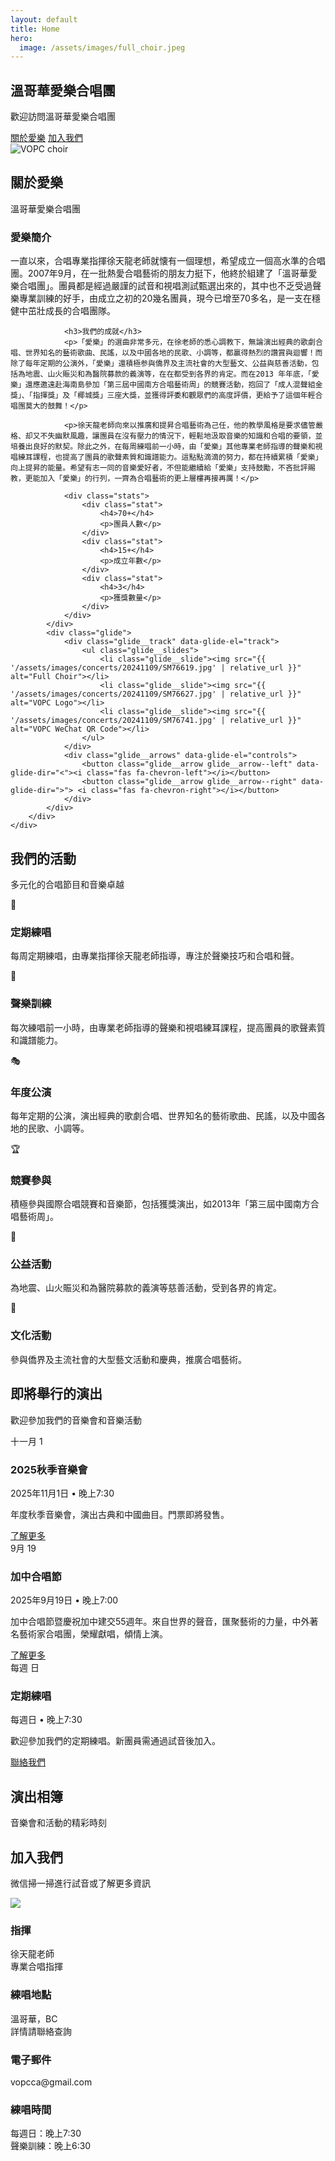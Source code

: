 ```yaml
---
layout: default
title: Home
hero:
  image: /assets/images/full_choir.jpeg
---
```


<!-- Hero Section -->
<section id="home" class="hero">
    <div class="hero-content">
        <div class="container">
            <h2 class="hero-title">溫哥華愛樂合唱團</h2>
            <p class="hero-subtitle">歡迎訪問溫哥華愛樂合唱團</p>
            <div class="hero-buttons">
                <a href="#about" class="btn btn-primary">關於愛樂</a>
                <a href="#contact" class="btn btn-secondary">加入我們</a>
            </div>
        </div>
    </div>
    <div class="hero-image">
        <img src="{{ '/assets/images/full_choir.jpeg' | relative_url }}" alt="VOPC choir">
        <div class="hero-overlay"></div>
    </div>
</section>

<!-- About Section -->
<section id="about" class="about">
    <div class="container">
        <div class="section-header">
            <h2>關於愛樂</h2>
            <p>溫哥華愛樂合唱團</p>
        </div>
        <div class="about-content">
            <div class="about-text">
                <h3>愛樂簡介</h3>
                <p>一直以來，合唱專業指揮徐天龍老師就懐有一個理想，希望成立一個高水準的合唱團。2007年9月，在一批熱愛合唱藝術的朋友力挺下，他終於組建了「溫哥華愛樂合唱團」。團員都是經過嚴謹的試音和視唱測試甄選出來的，其中也不乏受過聲樂專業訓練的好手，由成立之初的20幾名團員，現今已增至70多名，是一支在穩健中茁壯成長的合唱團隊。</p>
                
                <h3>我們的成就</h3>
                <p>「愛樂」的選曲非常多元，在徐老師的悉心調教下，無論演出經典的歌劇合唱、世界知名的藝術歌曲、民謠，以及中國各地的民歌、小調等，都贏得熱烈的讚賞與迴響！而除了每年定期的公演外，「愛樂」還積極参與僑界及主流社會的大型藝文、公益與慈善活動，包括為地震、山火賑災和為醫院募款的義演等，在在都受到各界的肯定。而在2013 年年底，「愛樂」還應邀遠赴海南島參加「第三屆中國南方合唱藝術周」的競賽活動，抱回了「成人混聲組金獎」、「指揮獎」及「椰城獎」三座大獎，並獲得評委和觀眾們的高度評價，更給予了這個年輕合唱團莫大的鼓舞！</p>
                
                <p>徐天龍老師向來以推廣和提昇合唱藝術為己任，他的教學風格是要求儘管嚴格、却又不失幽默風趣，讓團員在沒有壓力的情況下，輕鬆地汲取音樂的知識和合唱的要領，並培養出良好的默契。除此之外，在每周練唱前一小時，由「愛樂」其他專業老師指導的聲樂和視唱練耳課程，也提高了團員的歌聲素質和識譜能力。這點點滴滴的努力，都在持續累積「愛樂」向上提昇的能量。希望有志一同的音樂愛好者，不但能繼續給「愛樂」支持鼓勵，不吝批評賜教，更能加入「愛樂」的行列，一齊為合唱藝術的更上層樓再接再厲！</p>
                
                <div class="stats">
                    <div class="stat">
                        <h4>70+</h4>
                        <p>團員人數</p>
                    </div>
                    <div class="stat">
                        <h4>15+</h4>
                        <p>成立年數</p>
                    </div>
                    <div class="stat">
                        <h4>3</h4>
                        <p>獲獎數量</p>
                    </div>
                </div>
            </div>
            <div class="glide">
                <div class="glide__track" data-glide-el="track">
                    <ul class="glide__slides">
                        <li class="glide__slide"><img src="{{ '/assets/images/concerts/20241109/SM76619.jpg' | relative_url }}" alt="Full Choir"></li>
                        <li class="glide__slide"><img src="{{ '/assets/images/concerts/20241109/SM76627.jpg' | relative_url }}" alt="VOPC Logo"></li>
                        <li class="glide__slide"><img src="{{ '/assets/images/concerts/20241109/SM76741.jpg' | relative_url }}" alt="VOPC WeChat QR Code"></li>
                    </ul>
                </div>
                <div class="glide__arrows" data-glide-el="controls">
                    <button class="glide__arrow glide__arrow--left" data-glide-dir="<"><i class="fas fa-chevron-left"></i></button>
                    <button class="glide__arrow glide__arrow--right" data-glide-dir=">"> <i class="fas fa-chevron-right"></i></button>
                </div>
            </div>
        </div>
    </div>
</section>

<!-- Services Section -->
<section id="services" class="services">
    <div class="container">
        <div class="section-header">
            <h2>我們的活動</h2>
            <p>多元化的合唱節目和音樂卓越</p>
        </div>
        <div class="services-grid">
            <div class="service-card">
                <div class="service-icon">
                    <span>🎵</span>
                </div>
                <h3>定期練唱</h3>
                <p>每周定期練唱，由專業指揮徐天龍老師指導，專注於聲樂技巧和合唱和聲。</p>
            </div>
            <div class="service-card">
                <div class="service-icon">
                    <span>🎼</span>
                </div>
                <h3>聲樂訓練</h3>
                <p>每次練唱前一小時，由專業老師指導的聲樂和視唱練耳課程，提高團員的歌聲素質和識譜能力。</p>
            </div>
            <div class="service-card">
                <div class="service-icon">
                    <span>🎭</span>
                </div>
                <h3>年度公演</h3>
                <p>每年定期的公演，演出經典的歌劇合唱、世界知名的藝術歌曲、民謠，以及中國各地的民歌、小調等。</p>
            </div>
            <div class="service-card">
                <div class="service-icon">
                    <span>🏆</span>
                </div>
                <h3>競賽參與</h3>
                <p>積極參與國際合唱競賽和音樂節，包括獲獎演出，如2013年「第三屆中國南方合唱藝術周」。</p>
            </div>
            <div class="service-card">
                <div class="service-icon">
                    <span>🤝</span>
                </div>
                <h3>公益活動</h3>
                <p>為地震、山火賑災和為醫院募款的義演等慈善活動，受到各界的肯定。</p>
            </div>
            <div class="service-card">
                <div class="service-icon">
                    <span>🎪</span>
                </div>
                <h3>文化活動</h3>
                <p>參與僑界及主流社會的大型藝文活動和慶典，推廣合唱藝術。</p>
            </div>
        </div>
    </div>
</section>

<!-- Events Section -->
<section id="events" class="events">
    <div class="container">
        <div class="section-header">
            <h2>即將舉行的演出</h2>
            <p>歡迎參加我們的音樂會和音樂活動</p>
        </div>
        <div class="events-grid">
            <div class="event-card">
                <div class="event-date">
                    <span class="month">十一月</span>
                    <span class="day">1</span>
                </div>
                <div class="event-content">
                    <h3>2025秋季音樂會</h3>
                    <p class="event-time">2025年11月1日 • 晚上7:30</p>
                    <p class="event-description">年度秋季音樂會，演出古典和中國曲目。門票即將發售。</p>
                    <a href="javascript:void(0);" class="event-link" data-poster="{{ '/assets/images/posters/20251101-poster.jpg' | relative_url }}">了解更多</a>
                </div>
            </div>
            <div class="event-card">
                <div class="event-date">
                    <span class="month">9月</span>
                    <span class="day">19</span>
                </div>
                <div class="event-content">
                    <h3>加中合唱節</h3>
                    <p class="event-time">2025年9月19日 • 晚上7:00</p>
                    <p class="event-description">加中合唱節暨慶祝加中建交55週年。來自世界的聲音，匯聚藝術的力量，中外著名藝術家合唱團，榮耀獻唱，傾情上演。</p>
                    <a href="javascript:void(0);" class="event-link" data-poster="{{ '/assets/images/posters/20250919-poster.jpg' | relative_url }}">了解更多</a>
                </div>
            </div>
            <div class="event-card">
                <div class="event-date">
                    <span class="month">每週</span>
                    <span class="day">日</span>
                </div>
                <div class="event-content">
                    <h3>定期練唱</h3>
                    <p class="event-time">每週日 • 晚上7:30</p>
                    <p class="event-description">歡迎參加我們的定期練唱。新團員需通過試音後加入。</p>
                    <a href="#contact" class="contact-link">聯絡我們</a>
                </div>
            </div>
        </div>
    </div>
</section>

<!-- Gallery Section -->
<section id="gallery" class="gallery">
    <div class="container">
        <div class="section-header">
            <h2>演出相簿</h2>
            <p>音樂會和活動的精彩時刻</p>
        </div>
        <div class="gallery-grid">
            <!-- Gallery items will be inserted here by JavaScript -->
        </div>
    </div>
</section>

<script>
    // Pass all gallery image paths to the JavaScript
    {% assign gallery_files = site.static_files | where_exp: "file", "file.path contains '/assets/images/gallery/'" %}
    window.allGalleryImages = [
        {% for file in gallery_files %}
            "{{ file.path | relative_url }}"{% unless forloop.last %},{% endunless %}
        {% endfor %}
    ];
</script>

<!-- Contact Section -->
<section id="contact" class="contact">
    <div class="container">
        <div class="section-header">
            <h2>加入我們</h2>
            <p>微信掃一掃進行試音或了解更多資訊</p>
        </div>
        <div class="contact-content">
            <div class="contact-image">
                <img src="{{ '/assets/images/vopc-wechat-app-qrcode.png' | relative_url }}" />
            </div>
            <div class="contact-info">
                <div class="contact-item">
                    <h3>指揮</h3>
                    <p>徐天龍老師<br>專業合唱指揮</p>
                </div>
                <div class="contact-item">
                    <h3>練唱地點</h3>
                    <p>溫哥華，BC<br>詳情請聯絡查詢</p>
                </div>
                <div class="contact-item">
                    <h3>電子郵件</h3>
                    <p>vopcca@gmail.com</p>
                </div>
                <div class="contact-item">
                    <h3>練唱時間</h3>
                    <p>每週日：晚上7:30<br>聲樂訓練：晚上6:30</p>
                </div>
            </div>
        </div>
    </div>
</section>
